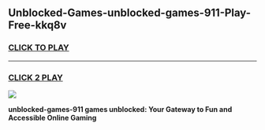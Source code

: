 
## Unblocked-Games-unblocked-games-911-Play-Free-kkq8v
<h3>
<a href="https://premium76.site?title=unblocked-games-911&ref=20M">CLICK TO PLAY</a></h3>
<hr>

<h3>
<a href="https://premium76.site?title=unblocked-games-911&ref=20M">CLICK 2 PLAY</a>
  
</h3>

<a href="https://premium76.site?title=unblocked-games-911&ref=19M"><img src="https://clearcache.store/games.png"></a>


**unblocked-games-911 games unblocked: Your Gateway to Fun and Accessible Online Gaming**
